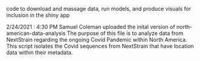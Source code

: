 code to download and massage data, run models, and produce visuals for inclusion in the shiny app



2/24/2021 : 4:30 PM
                                    Samuel Coleman uploaded the inital version of north-american-data-analysis
    The purpose of this file is to analyze data from NextStrain regarding the ongoing Covid Pandemic within North America. This script isolates the Covid sequences from NextStrain that have location data within their metadata.
    
